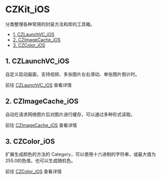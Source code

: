 # CZKit_iOS
分类整理各种常用的封装方法和库的工具箱。

* [1. CZLaunchVC_iOS](#1-czlaunchvc_ios)
* [2. CZImageCache_iOS](#2-czimagecache_ios)
* [3. CZColor_iOS](#3-czcolor_ios)

## 1. CZLaunchVC_iOS

自定义启动画面，支持视频、多张图片左右滑动、单张图片倒计时。

前往 [CZLaunchVC_iOS](https://github.com/clayzhu/CZLaunchVC_iOS) 查看详情

## 2. CZImageCache_iOS

自动在请求网络图片后对图片进行缓存，可以通过多种形式读取。

前往 [CZImageCache_iOS](https://github.com/clayzhu/CZImageCache_iOS) 查看详情

## 3. CZColor_iOS

扩展生成颜色的方法的 Category，可以使用十六进制的字符串，或最大值为255.0的色值，也可以生成随机色。

前往 [CZColor_iOS](https://github.com/clayzhu/CZColor_iOS) 查看详情

